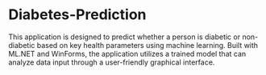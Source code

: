 # Diabetes-Prediction
This application is designed to predict whether a person is diabetic or non-diabetic based on key health parameters using machine learning. Built with ML.NET and WinForms, the application utilizes a trained model that can analyze data input through a user-friendly graphical interface.
